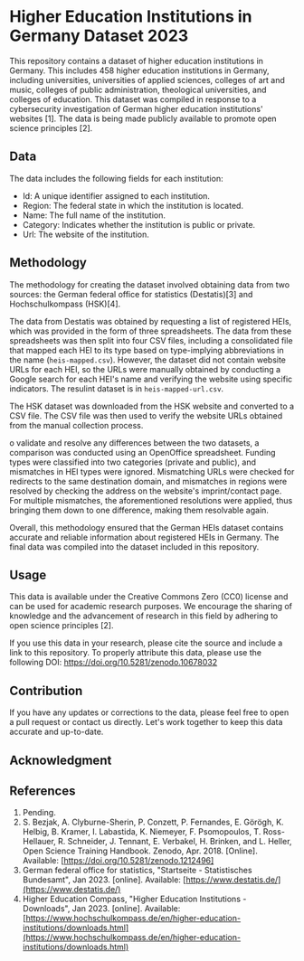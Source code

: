 # Higher Education Institutions in Germany Dataset 2023

This repository contains a dataset of higher education institutions in Germany.  This includes 458 higher education institutions in Germany, including universities, universities of applied sciences, colleges of art and music, colleges of public administration, theological universities, and colleges of education.
This dataset was compiled in response to a cybersecurity investigation of German higher education institutions' websites [1]. The data is being made publicly available to promote open science principles [2].

## Data

The data includes the following fields for each institution:

- Id: A unique identifier assigned to each institution.
- Region: The federal state in which the institution is located.
- Name: The full name of the institution.
- Category: Indicates whether the institution is public or private.
- Url: The website of the institution.

## Methodology

The methodology for creating the dataset involved obtaining data from two sources: the German federal office for statistics (Destatis)[3] and Hochschulkompass (HSK)[4].

The data from Destatis was obtained by requesting a list of registered HEIs, which was provided in the form of three spreadsheets. The data from these spreadsheets was then split into four CSV files, including a consolidated file that mapped each HEI to its type based on type-implying abbreviations in the name (`heis-mapped.csv`). However, the dataset did not contain website URLs for each HEI, so the URLs were manually obtained by conducting a Google search for each HEI's name and verifying the website using specific indicators. The resulint dataset is in `heis-mapped-url.csv`.

The HSK dataset was downloaded from the HSK website and converted to a CSV file. The CSV file was then used to verify the website URLs obtained from the manual collection process.

o validate and resolve any differences between the two datasets, a comparison was conducted using an OpenOffice spreadsheet. Funding types were classified into two categories (private and public), and mismatches in HEI types were ignored. Mismatching URLs were checked for redirects to the same destination domain, and mismatches in regions were resolved by checking the address on the website's imprint/contact page. For multiple mismatches, the aforementioned resolutions were applied, thus bringing them down to one difference, making them resolvable again.

Overall, this methodology ensured that the German HEIs dataset contains accurate and reliable information about registered HEIs in Germany. The final data was compiled into the dataset included in this repository.

## Usage

This data is available under the Creative Commons Zero (CC0) license and can be used for academic research purposes. We encourage the sharing of knowledge and the advancement of research in this field by adhering to open science principles [2].

If you use this data in your research, please cite the source and include a link to this repository. To properly attribute this data, please use the following DOI: https://doi.org/10.5281/zenodo.10678032

## Contribution

If you have any updates or corrections to the data, please feel free to open a pull request or contact us directly. Let's work together to keep this data accurate and up-to-date.

## Acknowledgment



## References

1. Pending.
2. S. Bezjak, A. Clyburne-Sherin, P. Conzett, P. Fernandes, E. Görögh, K. Helbig, B. Kramer, I. Labastida, K. Niemeyer, F. Psomopoulos, T. Ross-Hellauer, R. Schneider, J. Tennant, E. Verbakel, H. Brinken, and L. Heller, Open Science Training Handbook. Zenodo, Apr. 2018. [Online]. Available: [https://doi.org/10.5281/zenodo.1212496]
3. German federal office for statistics, "Startseite - Statistisches Bundesamt", Jan 2023. [online]. Available: [https://www.destatis.de/](https://www.destatis.de/)
4. Higher Education Compass, "Higher Education Institutions - Downloads", Jan 2023. [online]. Available: [https://www.hochschulkompass.de/en/higher-education-institutions/downloads.html](https://www.hochschulkompass.de/en/higher-education-institutions/downloads.html)
